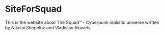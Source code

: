 # SiteForSquad
This is the website about The Squad™ - Cyberpunk realistiс universe written by Nikolai Shepelov and Vladislav Akavets
